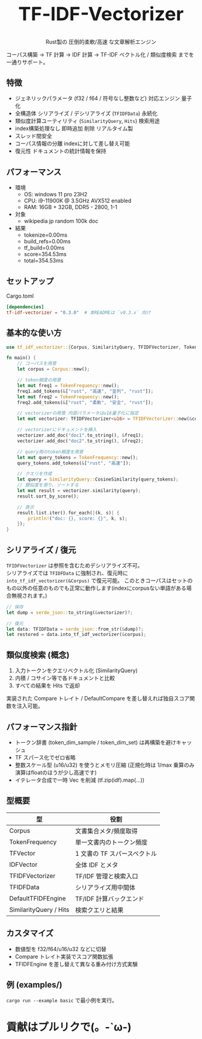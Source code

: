 <div align="center">
<h1 style="font-size: 50px">TF‑IDF-Vectorizer</h1>
<p>Rust製の 圧倒的柔軟/高速 な文章解析エンジン</p>
</div>
 
コーパス構築 → TF 計算 → IDF 計算 → TF-IDF ベクトル化 / 類似度検索 までを一通りサポート。

## 特徴
- ジェネリックパラメータ (f32 / f64 / 符号なし整数など) 対応エンジン 量子化
- 全構造体 シリアライズ / デシリアライズ (`TFIDFData`) 永続化
- 類似度計算ユーティリティ (`SimilarityQuery`, `Hits`) 検索用途
- index構築処理なし 即時追加 削除 リアルタイム製
- スレッド間安全
- コーパス情報の分離 indexに対して差し替え可能
- 復元性 ドキュメントの統計情報を保持

## パフォーマンス
- 環境
  - OS: windows 11 pro 23H2
  - CPU: i9-11900K @ 3.5GHz AVX512 enabled
  - RAM: 16GB + 32GB, DDR5 - 2800, 1-1
- 対象
  - wikipedia jp random 100k doc
- 結果
  - tokenize=0.00ms 
  - build_refs=0.00ms 
  - tf_build=0.00ms 
  - score=354.53ms 
  - total=354.53ms

## セットアップ
Cargo.toml
```toml
[dependencies]
tf-idf-vectorizer = "0.3.0"  # 本READMEは `v0.3.x` 向け
```

## 基本的な使い方

```rust
use tf_idf_vectorizer::{Corpus, SimilarityQuery, TFIDFVectorizer, TokenFrequency};

fn main() {
    // コーパスを用意
    let corpus = Corpus::new();

    // token頻度の用意
    let mut freq1 = TokenFrequency::new();
    freq1.add_tokens(&["rust", "高速", "並列", "rust"]);
    let mut freq2 = TokenFrequency::new();
    freq2.add_tokens(&["rust", "柔軟", "安全", "rust"]);

    // vectorizerの用意 内部パラメータはu16量子化に指定
    let mut vectorizer: TFIDFVectorizer<u16> = TFIDFVectorizer::new(&corpus);    

    // vectorizerにドキュメントを挿入
    vectorizer.add_doc("doc1".to_string(), &freq1);
    vectorizer.add_doc("doc2".to_string(), &freq2);

    // query用のtoken頻度を用意
    let mut query_tokens = TokenFrequency::new();
    query_tokens.add_tokens(&["rust", "高速"]);

    // クエリを作成
    let query = SimilarityQuery::CosineSimilarity(query_tokens);
    // 類似度を測り、ソートする
    let mut result = vectorizer.similarity(query);
    result.sort_by_score();

    // 表示
    result.list.iter().for_each(|(k, s)| {
        println!("doc: {}, score: {}", k, s);
    });    
}
```

## シリアライズ / 復元
`TFIDFVectorizer` は参照を含むためデシリアライズ不可。  
シリアライズでは `TFIDFData` に強制され、復元時に `into_tf_idf_vectorizer(&Corpus)` で復元可能。
このときコーパスはセットのもの以外の任意のものでも正常に動作します(indexにcorpusない単語がある場合無視されます。)

```rust
// 保存
let dump = serde_json::to_string(&vectorizer)?;

// 復元
let data: TFIDFData = serde_json::from_str(&dump)?;
let restored = data.into_tf_idf_vectorizer(&corpus);
```

## 類似度検索 (概念)
1. 入力トークンをクエリベクトル化 (SimilarityQuery)
2. 内積 / コサイン等で各ドキュメントと比較
3. すべての結果を Hits で返却

実装された Compare トレイト / DefaultCompare を差し替えれば独自スコア関数を注入可能。

## パフォーマンス指針
- トークン辞書 (token_dim_sample / token_dim_set) は再構築を避けキャッシュ
- TF スパース化でゼロ省略
- 整数スケール型 (u16/u32) を使うとメモリ圧縮 (正規化時は 1/max 乗算のみ 演算はfloatのほうが少し高速です)
- イテレータ合成で一時 Vec を削減 (tf.zip(idf).map(...))

## 型概要
| 型 | 役割 |
|----|------|
| Corpus | 文書集合メタ/頻度取得 |
| TokenFrequency | 単一文書内のトークン頻度 |
| TFVector | 1 文書の TF スパースベクトル |
| IDFVector | 全体 IDF とメタ |
| TFIDFVectorizer | TF/IDF 管理と検索入口 |
| TFIDFData | シリアライズ用中間体 |
| DefaultTFIDFEngine | TF/IDF 計算バックエンド |
| SimilarityQuery / Hits | 検索クエリと結果 |

## カスタマイズ
- 数値型を f32/f64/u16/u32 などに切替
- Compare トレイト実装でスコア関数拡張
- TFIDFEngine を差し替えて異なる重み付け方式実験

## 例 (examples/)
`cargo run --example basic` で最小例を実行。  

# 貢献はプルリクで(。-`ω-)
